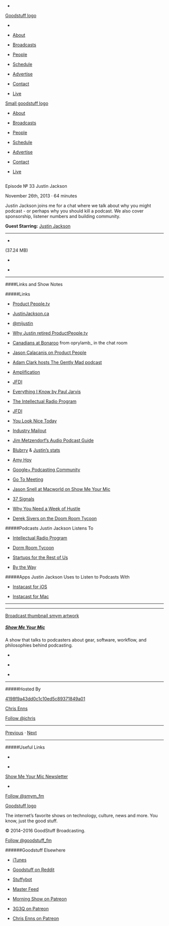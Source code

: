 

-
[Goodstuff logo](http://www.goodstuff.fm/)[](/assets/goodstuff_logo-17c1fe6f378352de5d7345f76152130b.svg)

-


-  [About](/about)

-  [Broadcasts](/broadcasts)

-  [People](/people)

-  [Schedule](/schedule)

-  [Advertise](/advertise)

-  [Contact](/contact)

-  [Live](/live)


[Small goodstuff logo](http://www.goodstuff.fm/)[](/assets/small_goodstuff_logo-bf032e72b9ec41494f4d90905f1ad619.svg)


-  [About](/about)

-  [Broadcasts](/broadcasts)

-  [People](/people)

-  [Schedule](/schedule)

-  [Advertise](/advertise)

-  [Contact](/contact)

-  [Live](/live)


##
Episode № 33
Justin Jackson


November 26th, 2013
&middot;
64
minutes


Justin Jackson joins me for a chat where we talk about why you might podcast - or perhaps why you should kill a podcast. We also cover sponsorship, listener numbers and building community.


**Guest Starring:**
[Justin Jackson](/people/justin-jackson)


------------------------------


-
[](http://podcasts-1.feedpress.co/10590/smym-33.mp3)(37.24 MB)

-
[](http://twitter.com/intent/tweet?text=Show%20Me%20Your%20Mic%20%E2%84%96%2033%20on%20@goodstuff_fm%20-%20http://goodstuff.fm/smym/33)

-
[](http://www.facebook.com/sharer/sharer.php?u=http://goodstuff.fm/smym/33)


------------------------------


####Links and Show Notes

#####Links


-  [Product People.tv](http://productpeople.tv)

-  [JustinJackson.ca](http://justinjackson.ca)

-  [@mijustin](https://twitter.com/mijustin)

-  [Why Justin retired ProductPeople.tv](https://www.mailoutinteractive.com/Industry/View.aspx?id=501752&p=07e0)

-  [Canadians at Bonaroo](http://instagram.com/p/aomGReAUwD/) from oprylamb_ in the chat room

-  [Jason Calacanis on Product People](http://productpeople.tv/2013/06/26/ep32-jason-calacanis-at-300-baud/)

-  [Adam Clark hosts The Gently Mad podcast](http://thegentlymad.com)

-  [Amplification](http://buildandlaunch.net/book/amplification/)

-  [JFDI](http://jfdi.bz)

-  [Everything I Know by Paul Jarvis](http://pjrvs.com/everything/)

-  [The Intellectual Radio Program](http://www.ssktn.com/tirp/)

-  [JFDI](http://justinjackson.ca/jfdi.html)

-  [You Look Nice Today](http://youlooknicetoday.com)

-  [Industry Mailout](http://www.industrymailout.com)

-  [Jim Metzendorf’s Audio Podcast Guide](http://www.audiopodcastguide.com)

-  [Blubrry](http://www.blubrry.com) &  [Justin’s stats](http://d.pr/i/CPJg)

-  [Amy Hoy](http://unicornfree.com)

-  [Google+ Podcasting Community](https://plus.google.com/communities/102333709604116814839)

-  [Go To Meeting](http://www.gotomeeting.com)

-  [Jason Snell at Macworld on Show Me Your Mic](http://www.ssktn.com/smym/jason-snell/)

-  [37 Signals](http://37signals.com)

-  [Why You Need a Week of Hustle](http://justinjackson.ca/why-you-need-a-week-of-hustle/)

-  [Derek Sivers on the Doom Room Tycoon](http://drt.fm/derek-sivers/)


#####Podcasts Justin Jackson Listens To


-  [Intellectual Radio Program](http://www.ssktn.com/tirp/)

-  [Dorm Room Tycoon](http://drt.fm)

-  [Startups for the Rest of Us](http://www.startupsfortherestofus.com)

-  [By the Way](http://www.earwolf.com/show/by-the-way-in-conversation-with-jeff-garlin/)


#####Apps Justin Jackson Uses to Listen to Podcasts With


-  [Instacast for iOS](https://itunes.apple.com/ca/app/instacast-4-podcast-client/id577056377?mt=8&uo=4&at=10l4Ki)

-  [Instacast for Mac](https://itunes.apple.com/ca/app/instacast/id733258666?mt=12&uo=4&at=10l4Ki)


------------------------------


------------------------------


[Broadcast thumbnail smym artwork](/smym)[](https://goodstuffs3.s3.amazonaws.com/uploads/broadcast/image/18/broadcast_thumbnail_smym_artwork.png)

##### [Show Me Your Mic](/smym)


A show that talks to podcasters about gear, software, workflow, and philosophies behind podcasting.

-
[](https://geo.itunes.apple.com/ca/podcast/show-me-your-mic/id602836998?mt=2&at=10l4Ki)

-
[](http://feeds.goodstuff.fm/smym)

-
[](mailto:chris+smym@goodstuff.fm?cc=sponsorship%40goodstuff.fm&subject=%5BGoodStuff%20FM%5D%20Sponsorship%20Inquiry%20for%20Show%20Me%20Your%20Mic)


------------------------------


#####Hosted By


[4198f9a43dd0c1c10ed5c89371849a01](/people/chris-enns)[](http://gravatar.com/avatar/4198f9a43dd0c1c10ed5c89371849a01.png?s=300&r=pg)

[Chris Enns](/people/chris-enns)


[Follow @ichris](https://twitter.com/ichris)


------------------------------


[Previous](/smym/32)
&middot;
[Next](/smym/34)


------------------------------


#####Useful Links

-
[](mailto:chris+smym@goodstuff.fm?subject=%5BGoodstuff%20FM%5D%20Feedback%20for%20Show%20Me%20Your%20Mic)

-
[Show Me Your Mic Newsletter](http://www.goodstuff.fm/smym/newsletter)


-
[Follow @smym_fm](https://twitter.com/smym_fm)


[Goodstuff logo](http://www.goodstuff.fm/)[](/assets/goodstuff_logo-17c1fe6f378352de5d7345f76152130b.svg)


The internet’s favorite shows on technology, culture, news and more. You know, just the good stuff.


&copy; 2014&ndash;2016 GoodStuff Broadcasting.

[Follow @goodstuff_fm](https://twitter.com/goodstufffm)


######Goodstuff Elsewhere

-  [iTunes](https://itunes.apple.com/us/artist/goodstuff-fm/id843385597?mt=2)

-  [Goodstuff on Reddit](https://www.reddit.com/r/Goodstuff_fm/)

-  [Stuffybot](http://stuffybot.goodstuff.fm)

-  [Master Feed](/master/feed)

-  [Morning Show on Patreon](https://www.patreon.com/morningshow)

-  [3G3Q on Patreon](https://www.patreon.com/3g3q)

-  [Chris Enns on Patreon](https://www.patreon.com/ichris)

